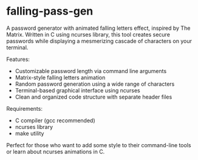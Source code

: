 # falling-pass-gen

A password generator with animated falling letters effect, inspired by The Matrix. Written in C using ncurses library, this tool creates secure passwords while displaying a mesmerizing cascade of characters on your terminal.

Features:
- Customizable password length via command line arguments
- Matrix-style falling letters animation
- Random password generation using a wide range of characters
- Terminal-based graphical interface using ncurses
- Clean and organized code structure with separate header files

Requirements:
- C compiler (gcc recommended)
- ncurses library
- make utility

Perfect for those who want to add some style to their command-line tools or learn about ncurses animations in C.
